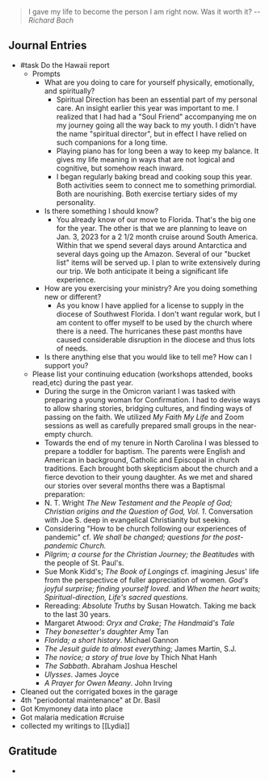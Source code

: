 > I gave my life to become the person I am right now. Was it worth it?
> -- <cite>Richard Bach</cite>


## Journal Entries
-  #task Do the Hawaii report
	- Prompts
		- What are you doing to care for yourself physically, emotionally, and spiritually? 
			- Spiritual Direction has been an essential part of my personal care. An insight earlier this year was important to me. I realized that I had had a "Soul Friend" accompanying me on my journey going all the way back to my youth. I didn't have the name "spiritual director", but in effect I have relied on such companions for a long time.
			- Playing piano has for long been a way to keep my balance. It gives my life meaning in ways that are not logical and cognitive, but somehow reach inward.
			- I began regularly baking bread and cooking soup this year. Both activities seem to connect me to something primordial. Both are nourishing. Both exercise tertiary sides of my personality. 
		- Is there something I should know?
			- You already know of our move to Florida. That's the big one for the year. The other is that we are planning to leave on Jan. 3, 2023 for a 2 1/2 month cruise around South America. Within that we spend several days around Antarctica and several days going up the Amazon. Several of our "bucket list" items will be served up. I plan to write extensively during our trip. We both anticipate it being a significant life experience. 
		- How are you exercising your ministry? Are you doing something new or different?
			- As you know I have applied for a license to supply in the diocese of Southwest Florida. I don't want regular work, but I am content to offer myself to be used by the church where there is a need. The hurricanes these past months have caused considerable disruption in the diocese and thus lots of needs.
		- Is there anything else that you would like to tell me? How can I support you?
	- Please list your continuing education (workshops attended, books read,etc) during the past year.
		- During the surge in the Omicron variant I was tasked with preparing a young woman for Confirmation. I had to devise ways to allow sharing stories, bridging cultures, and finding ways of passing on the faith. We utilized *My Faith My Life* and Zoom sessions as well as carefully prepared small groups in the near-empty church.
		-  Towards the end of my tenure in North Carolina I was blessed to prepare a toddler for baptism. The parents were English and American in background, Catholic and Episcopal in church traditions. Each brought both skepticism about the church and a fierce devotion to their young daughter. As we met and shared our stories over several months there was a  Baptismal preparation: 
		- N. T. Wright *The New Testament and the People of God; Christian origins and the Question of God, Vol. 1*. Conversation with Joe S. deep in evangelical Christianity but seeking.
		- Considering "How to be church following our experiences of pandemic" cf. *We shall be changed; questions for the post-pandemic Church.*
		- *Pilgrim; a course for the Christian Journey; the Beatitudes* with the people of St. Paul's.
		- Sue Monk Kidd's; *The Book of Longings* cf. imagining Jesus' life from the perspectivce of fuller appreciation of women. *God's joyful surprise; finding yourself loved.* and *When the heart waits; Spiritual-direction, Life's sacred questions.*
		- Rereading: *Absolute Truths* by Susan Howatch. Taking me back to the last 30 years.
		- Margaret Atwood: *Oryx and Crake*; *The Handmaid's Tale*
		- *They bonesetter's daughter* Amy Tan
		- *Florida; a short history*. Michael Gannon
		- *The Jesuit guide to almost everything*; James Martin, S.J.
		- *The novice; a story of true love* by Thich Nhat Hanh
		- *The Sabbath*. Abraham Joshua Heschel
		- *Ulysses*. James Joyce
		- *A Prayer for Owen Meany*. John Irving
- Cleaned out the corrigated boxes in the garage
- 4th "periodontal maintenance" at Dr. Basil
- Got Kmymoney data into place
- Got malaria medication #cruise 
- collected my writings to [[Lydia]]

## Gratitude
- 


